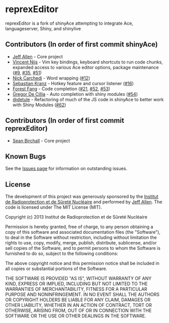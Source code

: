 reprexEditor
==========

reprexEditor is a fork of shinyAce attempting to integrate Ace, languageserver, Shiny, and shinylive 

Contributors (In order of first commit shinyAce)
---------------------------------------

 - [Jeff Allen](https://github.com/trestletech) - Core project
 - [Vincent Nijs](https://github.com/vnijs) - Vim key bindings, keyboard shortcuts to run code chunks, expanded access to various Ace editor options, package maintenance ([#9](https://github.com/trestletech/shinyAce/pull/9), [#35](https://github.com/trestletech/shinyAce/pull/35), [#51](https://github.com/trestletech/shinyAce/pull/51))
 - [Nick Carchedi](https://github.com/ncarchedi) - Word wrapping ([#12](https://github.com/trestletech/shinyAce/pull/12))
 - [Sebastian Kranz](https://github.com/skranz) - Hotkey feature and cursor listener ([#16](https://github.com/trestletech/shinyAce/pull/16/files))
 - [Forest Fang](https://github.com/saurfang) - Code completion ([#21](https://github.com/trestletech/shinyAce/pull/21), [#52](https://github.com/trestletech/shinyAce/pull/52),  [#53](https://github.com/trestletech/shinyAce/pull/53)) 
  - [Gregor De Cillia](https://github.com/GregorDeCillia) - Auto completion with shiny modules ([#54](https://github.com/trestletech/shinyAce/pull/54))
  - [@detule](https://github.com/detule) - Refactoring of much of the JS code in shinyAce to better work with Shiny Modules ([#62](https://github.com/trestletech/shinyAce/pull/62))

Contributors (In order of first commit reprexEditor)
---------------------------------------

 - [Sean Birchall](https://github.com/seanbirchall) - Core project

Known Bugs
----------

See the [Issues page](https://github.com/trestletech/shinyAce/issues) for
information on outstanding issues. 

License
-------

The development of this project was generously sponsored by the [Institut de 
Radioprotection et de Sûreté Nucléaire](https://www.irsn.fr/EN/Pages/home.aspx) 
and performed by [Jeff Allen](https://trestletech.com). The code is
licensed under The MIT License (MIT).

Copyright (c) 2013 Institut de Radioprotection et de Sûreté Nucléaire

Permission is hereby granted, free of charge, to any person obtaining a copy
of this software and associated documentation files (the "Software"), to deal
in the Software without restriction, including without limitation the rights
to use, copy, modify, merge, publish, distribute, sublicense, and/or sell
copies of the Software, and to permit persons to whom the Software is
furnished to do so, subject to the following conditions:

The above copyright notice and this permission notice shall be included in
all copies or substantial portions of the Software.

THE SOFTWARE IS PROVIDED "AS IS", WITHOUT WARRANTY OF ANY KIND, EXPRESS OR
IMPLIED, INCLUDING BUT NOT LIMITED TO THE WARRANTIES OF MERCHANTABILITY,
FITNESS FOR A PARTICULAR PURPOSE AND NONINFRINGEMENT. IN NO EVENT SHALL THE
AUTHORS OR COPYRIGHT HOLDERS BE LIABLE FOR ANY CLAIM, DAMAGES OR OTHER
LIABILITY, WHETHER IN AN ACTION OF CONTRACT, TORT OR OTHERWISE, ARISING FROM,
OUT OF OR IN CONNECTION WITH THE SOFTWARE OR THE USE OR OTHER DEALINGS IN
THE SOFTWARE.
